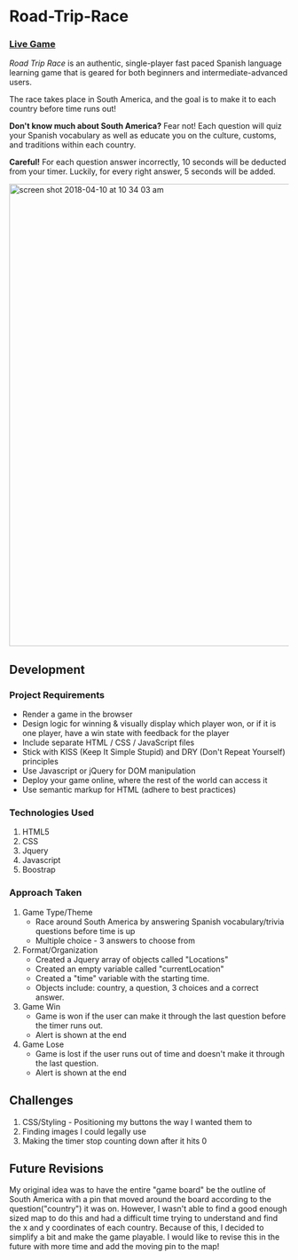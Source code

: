 # Road-Trip-Race

### [**Live Game**]("https://smithalex24.github.io/Road-Trip-Race/")

*Road Trip Race* is an authentic, single-player fast paced Spanish language learning game that is geared for both beginners and intermediate-advanced users.

The race takes place in South America, and the goal is to make it to each country before time runs out! 

**Don't know much about South America?** Fear not! Each question will quiz your Spanish vocabulary as well as educate you on the culture, customs, and traditions within each country.

**Careful!** For each question answer incorrectly, 10 seconds will be deducted from your timer. Luckily, for every right answer, 5 seconds will be added.

<img width="833" alt="screen shot 2018-04-10 at 10 34 03 am" src="https://user-images.githubusercontent.com/36453286/38573970-7107873c-3cac-11e8-9e3b-9dca06cf9cb6.png">


## Development 

### Project Requirements

* Render a game in the browser
* Design logic for winning & visually display which player won, or if it is one player, have a win state with feedback for the player
* Include separate HTML / CSS / JavaScript files
* Stick with KISS (Keep It Simple Stupid) and DRY (Don't Repeat Yourself) principles
* Use Javascript or jQuery for DOM manipulation
* Deploy your game online, where the rest of the world can access it
* Use semantic markup for HTML (adhere to best practices)

### Technologies Used

1. HTML5
2. CSS
3. Jquery 
4. Javascript 
5. Boostrap

### Approach Taken

1. Game Type/Theme
    * Race around South America by answering Spanish vocabulary/trivia questions before time is up
    * Multiple choice - 3 answers to choose from 
2. Format/Organization
    * Created a Jquery array of objects called "Locations"
    * Created an empty variable called "currentLocation" 
    * Created a "time" variable with the starting time.
    * Objects include: country, a question, 3 choices and a correct answer.
3. Game Win 
    * Game is won if the user can make it through the last question before the timer runs out.
    * Alert is shown at the end
4. Game Lose 
    * Game is lost if the user runs out of time and doesn't make it through the last question.
    * Alert is shown at the end

## Challenges 

1. CSS/Styling - Positioning my buttons the way I wanted them to
2. Finding images I could legally use
3. Making the timer stop counting down after it hits 0

## Future Revisions

My original idea was to have the entire "game board" be the outline of South America with a pin that moved around the board according to the question("country") it was on. 
However, I wasn't able to find a good enough sized map to do this and had a difficult time trying to understand and find the x and y coordinates of each country. Because of this, I decided to simplify a bit and make the game playable. 
I would like to revise this in the future with more time and add the moving pin to the map!
